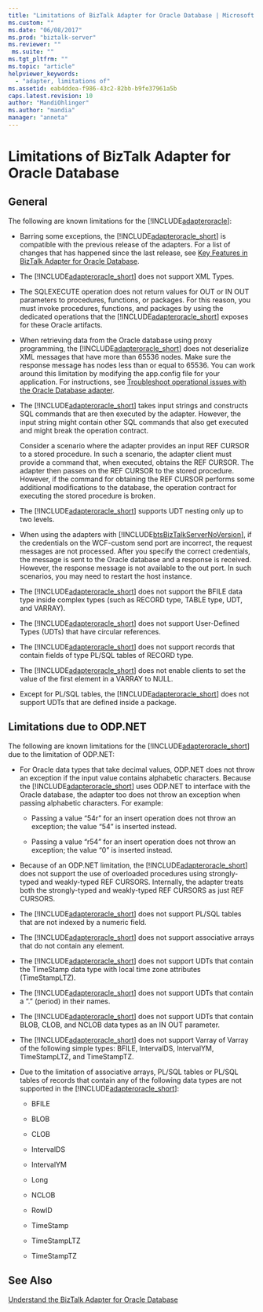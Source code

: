 ```yaml
---
title: "Limitations of BizTalk Adapter for Oracle Database | Microsoft Docs"
ms.custom: ""
ms.date: "06/08/2017"
ms.prod: "biztalk-server"
ms.reviewer: ""
 ms.suite: ""
ms.tgt_pltfrm: ""
ms.topic: "article"
helpviewer_keywords: 
  - "adapter, limitations of"
ms.assetid: eab4ddea-f986-43c2-82bb-b9fe37961a5b
caps.latest.revision: 10
author: "MandiOhlinger"
ms.author: "mandia"
manager: "anneta"
---
```

# Limitations of BizTalk Adapter for Oracle Database
## General  
 The following are known limitations for the [!INCLUDE[adapteroracle](../../includes/adapteroracle-md.md)]:  
  
-   Barring some exceptions, the [!INCLUDE[adapteroracle_short](../../includes/adapteroracle-short-md.md)] is compatible with the previous release of the adapters. For a list of changes that has happened since the last release, see [Key Features in BizTalk Adapter for Oracle Database](../../adapters-and-accelerators/adapter-oracle-database/key-features-in-biztalk-adapter-for-oracle-database.md).  
  
-   The [!INCLUDE[adapteroracle_short](../../includes/adapteroracle-short-md.md)] does not support XML Types.  
  
-   The SQLEXECUTE operation does not return values for OUT or IN OUT parameters to procedures, functions, or packages. For this reason, you must invoke procedures, functions, and packages by using the dedicated operations that the [!INCLUDE[adapteroracle_short](../../includes/adapteroracle-short-md.md)] exposes for these Oracle artifacts.  
  
-   When retrieving data from the Oracle database using proxy programming, the [!INCLUDE[adapteroracle_short](../../includes/adapteroracle-short-md.md)] does not deserialize XML messages that have more than 65536 nodes. Make sure the response message has nodes less than or equal to 65536. You can work around this limitation by modifying the app.config file for your application. For instructions, see [Troubleshoot operational issues with the Oracle Database adapter](../../adapters-and-accelerators/adapter-oracle-database/troubleshoot-operational-issues-with-the-oracle-database-adapter.md).  
  
-   The [!INCLUDE[adapteroracle_short](../../includes/adapteroracle-short-md.md)] takes input strings and constructs SQL commands that are then executed by the adapter. However, the input string might contain other SQL commands that also get executed and might break the operation contract.  
  
     Consider a scenario where the adapter provides an input REF CURSOR to a stored procedure. In such a scenario, the adapter client must provide a command that, when executed, obtains the REF CURSOR. The adapter then passes on the REF CURSOR to the stored procedure. However, if the command for obtaining the REF CURSOR performs some additional modifications to the database, the operation contract for executing the stored procedure is broken.  
  
-   The [!INCLUDE[adapteroracle_short](../../includes/adapteroracle-short-md.md)] supports UDT nesting only up to two levels.  
  
-   When using the adapters with [!INCLUDE[btsBizTalkServerNoVersion](../../includes/btsbiztalkservernoversion-md.md)], if the credentials on the WCF-custom send port are incorrect, the request messages are not processed. After you specify the correct credentials, the message is sent to the Oracle database and a response is received. However, the response message is not available to the out port. In such scenarios, you may need to restart the host instance.  
  
-   The [!INCLUDE[adapteroracle_short](../../includes/adapteroracle-short-md.md)] does not support the BFILE data type inside complex types (such as RECORD type, TABLE type, UDT, and VARRAY).  
  
-   The [!INCLUDE[adapteroracle_short](../../includes/adapteroracle-short-md.md)] does not support User-Defined Types (UDTs) that have circular references.  
  
-   The [!INCLUDE[adapteroracle_short](../../includes/adapteroracle-short-md.md)] does not support records that contain fields of type PL/SQL tables of RECORD type.  
  
-   The [!INCLUDE[adapteroracle_short](../../includes/adapteroracle-short-md.md)] does not enable clients to set the value of the first element in a VARRAY to NULL.  
  
-   Except for PL/SQL tables, the [!INCLUDE[adapteroracle_short](../../includes/adapteroracle-short-md.md)] does not support UDTs that are defined inside a package.  
  
## Limitations due to ODP.NET  
 The following are known limitations for the [!INCLUDE[adapteroracle_short](../../includes/adapteroracle-short-md.md)] due to the limitation of ODP.NET:  
  
-   For Oracle data types that take decimal values, ODP.NET does not throw an exception if the input value contains alphabetic characters. Because the [!INCLUDE[adapteroracle_short](../../includes/adapteroracle-short-md.md)] uses ODP.NET to interface with the Oracle database, the adapter too does not throw an exception when passing alphabetic characters. For example:  
  
    -   Passing a value “54r” for an insert operation does not throw an exception; the value “54” is inserted instead.  
  
    -   Passing a value “r54” for an insert operation does not throw an exception; the value “0” is inserted instead.  
  
-   Because of an ODP.NET limitation, the [!INCLUDE[adapteroracle_short](../../includes/adapteroracle-short-md.md)] does not support the use of overloaded procedures using strongly-typed and weakly-typed REF CURSORS. Internally, the adapter treats both the strongly-typed and weakly-typed REF CURSORS as just REF CURSORS.  
  
-   The [!INCLUDE[adapteroracle_short](../../includes/adapteroracle-short-md.md)] does not support PL/SQL tables that are not indexed by a numeric field.  
  
-   The [!INCLUDE[adapteroracle_short](../../includes/adapteroracle-short-md.md)] does not support associative arrays that do not contain any element.  
  
-   The [!INCLUDE[adapteroracle_short](../../includes/adapteroracle-short-md.md)] does not support UDTs that contain the TimeStamp data type with local time zone attributes (TimeStampLTZ).  
  
-   The [!INCLUDE[adapteroracle_short](../../includes/adapteroracle-short-md.md)] does not support UDTs that contain a “.” (period) in their names.  
  
-   The [!INCLUDE[adapteroracle_short](../../includes/adapteroracle-short-md.md)] does not support UDTs that contain BLOB, CLOB, and NCLOB data types as an IN OUT parameter.  
  
-   The [!INCLUDE[adapteroracle_short](../../includes/adapteroracle-short-md.md)] does not support Varray of Varray of the following simple types: BFILE, IntervalDS, IntervalYM, TimeStampLTZ, and TimeStampTZ.  
  
-   Due to the limitation of associative arrays, PL/SQL tables or PL/SQL tables of records that contain any of the following data types are not supported in the [!INCLUDE[adapteroracle_short](../../includes/adapteroracle-short-md.md)]:  
  
    -   BFILE  
  
    -   BLOB  
  
    -   CLOB  
  
    -   IntervalDS  
  
    -   IntervalYM  
  
    -   Long  
  
    -   NCLOB  
  
    -   RowID  
  
    -   TimeStamp  
  
    -   TimeStampLTZ  
  
    -   TimeStampTZ  
  
## See Also  
 [Understand the BizTalk Adapter for Oracle Database](../../adapters-and-accelerators/adapter-oracle-database/understand-the-biztalk-adapter-for-oracle-database.md)